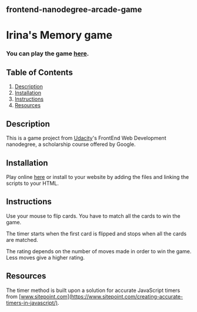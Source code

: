 ## frontend-nanodegree-arcade-game

# Irina's Memory game

### You can play the game [here](https://irinabgdn.github.io/fend-arcade-game/).
## Table of Contents
1. [Description](https://github.com/irinabgdn/fend-arcade-game#description-)
2. [Installation](https://github.com/irinabgdn/fend-arcade-game#installation-)
3. [Instructions](https://github.com/irinabgdn/fend-arcade-game#instructions-)
4. [Resources](https://github.com/irinabgdn/fend-arcade-game#resources-)

## Description
This is a game project from [Udacity](www.udacity.com)'s FrontEnd Web Development nanodegree, a scholarship course offered by Google. 

## Installation
Play online [here](https://irinabgdn.github.io/fend-arcade-game/) or install to your website by adding the files and linking the scripts to your HTML.

## Instructions
Use your mouse to flip cards. You have to match all the cards to win the game. 

The timer starts when the first card is flipped and stops when all the cards are matched. 

The rating depends on the number of moves made in order to win the game. Less moves give a higher rating.

## Resources
The timer method is built upon a solution for accurate JavaScript timers from [www.sitepoint.com](https://www.sitepoint.com/creating-accurate-timers-in-javascript/).